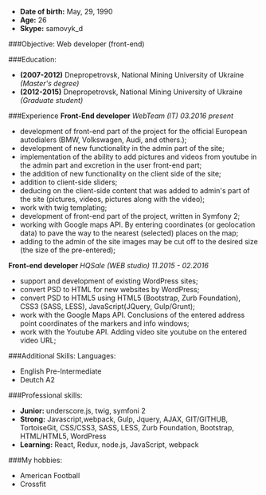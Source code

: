 * **Date of birth:** May, 29, 1990
* **Age:** 26
* **Skype:** samovyk_d

###Objective:
Web developer (front-end)

###Education:
- **(2007-2012)** Dnepropetrovsk, National Mining University of Ukraine *(Master's degree)*
- **(2012-2015)** Dnepropetrovsk, National Mining University of Ukraine *(Graduate student)*

###Experience
**Front-End developer**
*WebTeam (IT) 03.2016 present*
- development of front-end part of the project for the official European autodialers (BMW, Volkswagen, Audi, and others.);
- development of new functionality in the admin part of the site;
- implementation of the ability to add pictures and videos from youtube in the admin part and excretion in the user front-end part;
- the addition of new functionality on the client side of the site;
- addition to client-side sliders;
- deducing on the client-side content that was added to admin's part of the site (pictures, videos, pictures along with the video);
- work with twig templating;
- development of front-end part of the project, written in Symfony 2;
- working with Google maps API. By entering coordinates (or geolocation data) to pave the way to the nearest (selected) places on the map;
- adding to the admin of the site images may be cut off to the desired size (the size of the pre-entered);

**Front-end developer**
*HQSale (WEB studio) 11.2015 - 02.2016*
- support and development of existing WordPress sites;
- convert PSD to HTML for new websites by WordPress;
- convert PSD to HTML5 using HTML5 (Bootstrap, Zurb Foundation), CSS3 (SASS, LESS), JavaScript(JQuery, Gulp/Grunt);
- work with the Google Maps API. Conclusions of the entered address point coordinates of the markers and info windows;
- work with the Youtube API. Adding video site youtube on the entered video URL;

###Additional Skills:
Languages:
- English Pre-Intermediate
- Deutch A2

###Professional skills:
 - **Junior:** underscore.js, twig, symfoni 2
 - **Strong:** Javascript,webpack, Gulp, Jquery, AJAX, GIT/GITHUB, TortoiseGit, 
 CSS/CSS3, SASS, LESS, Zurb Foundation, Bootstrap, HTML/HTML5, WordPress
 - **Learning:** React, Redux, node.js, JavaScript, webpack

###My hobbies:
- American Football
- Crossfit
